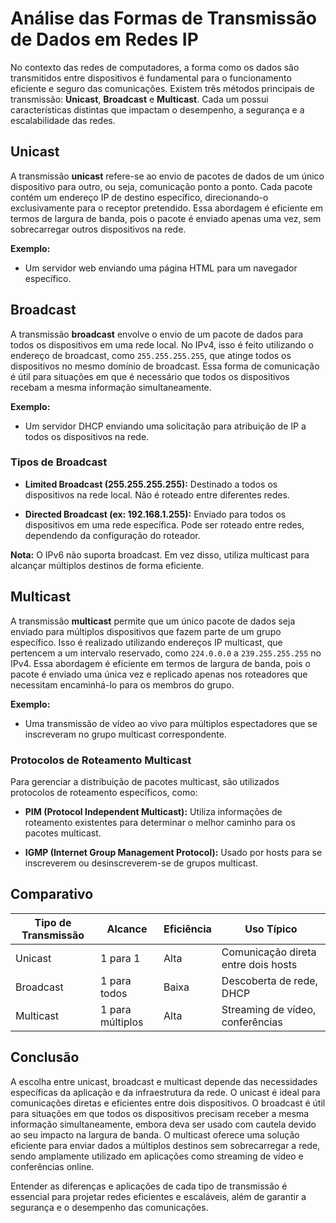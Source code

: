 # Análise das Formas de Transmissão de Dados em Redes IP

No contexto das redes de computadores, a forma como os dados são transmitidos entre dispositivos é fundamental para o funcionamento eficiente e seguro das comunicações. Existem três métodos principais de transmissão: **Unicast**, **Broadcast** e **Multicast**. Cada um possui características distintas que impactam o desempenho, a segurança e a escalabilidade das redes.

## Unicast

A transmissão **unicast** refere-se ao envio de pacotes de dados de um único dispositivo para outro, ou seja, comunicação ponto a ponto. Cada pacote contém um endereço IP de destino específico, direcionando-o exclusivamente para o receptor pretendido. Essa abordagem é eficiente em termos de largura de banda, pois o pacote é enviado apenas uma vez, sem sobrecarregar outros dispositivos na rede.

**Exemplo:**
- Um servidor web enviando uma página HTML para um navegador específico.

## Broadcast

A transmissão **broadcast** envolve o envio de um pacote de dados para todos os dispositivos em uma rede local. No IPv4, isso é feito utilizando o endereço de broadcast, como `255.255.255.255`, que atinge todos os dispositivos no mesmo domínio de broadcast. Essa forma de comunicação é útil para situações em que é necessário que todos os dispositivos recebam a mesma informação simultaneamente.

**Exemplo:**
- Um servidor DHCP enviando uma solicitação para atribuição de IP a todos os dispositivos na rede.

### Tipos de Broadcast

- **Limited Broadcast (255.255.255.255):** Destinado a todos os dispositivos na rede local. Não é roteado entre diferentes redes.
  
- **Directed Broadcast (ex: 192.168.1.255):** Enviado para todos os dispositivos em uma rede específica. Pode ser roteado entre redes, dependendo da configuração do roteador.

**Nota:** O IPv6 não suporta broadcast. Em vez disso, utiliza multicast para alcançar múltiplos destinos de forma eficiente.

## Multicast

A transmissão **multicast** permite que um único pacote de dados seja enviado para múltiplos dispositivos que fazem parte de um grupo específico. Isso é realizado utilizando endereços IP multicast, que pertencem a um intervalo reservado, como `224.0.0.0` a `239.255.255.255` no IPv4. Essa abordagem é eficiente em termos de largura de banda, pois o pacote é enviado uma única vez e replicado apenas nos roteadores que necessitam encaminhá-lo para os membros do grupo.

**Exemplo:**
- Uma transmissão de vídeo ao vivo para múltiplos espectadores que se inscreveram no grupo multicast correspondente.

### Protocolos de Roteamento Multicast

Para gerenciar a distribuição de pacotes multicast, são utilizados protocolos de roteamento específicos, como:

- **PIM (Protocol Independent Multicast):** Utiliza informações de roteamento existentes para determinar o melhor caminho para os pacotes multicast.

- **IGMP (Internet Group Management Protocol):** Usado por hosts para se inscreverem ou desinscreverem-se de grupos multicast.

## Comparativo

| Tipo de Transmissão | Alcance       | Eficiência | Uso Típico                          |
|---------------------|---------------|------------|-------------------------------------|
| Unicast             | 1 para 1      | Alta       | Comunicação direta entre dois hosts |
| Broadcast           | 1 para todos  | Baixa      | Descoberta de rede, DHCP            |
| Multicast           | 1 para múltiplos | Alta     | Streaming de vídeo, conferências    |

## Conclusão

A escolha entre unicast, broadcast e multicast depende das necessidades específicas da aplicação e da infraestrutura da rede. O unicast é ideal para comunicações diretas e eficientes entre dois dispositivos. O broadcast é útil para situações em que todos os dispositivos precisam receber a mesma informação simultaneamente, embora deva ser usado com cautela devido ao seu impacto na largura de banda. O multicast oferece uma solução eficiente para enviar dados a múltiplos destinos sem sobrecarregar a rede, sendo amplamente utilizado em aplicações como streaming de vídeo e conferências online.

Entender as diferenças e aplicações de cada tipo de transmissão é essencial para projetar redes eficientes e escaláveis, além de garantir a segurança e o desempenho das comunicações.